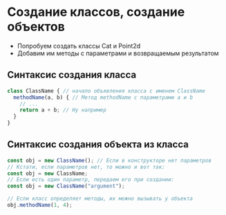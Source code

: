 # Создание классов, создание объектов

 * Попробуем создать классы Cat и Point2d
 * Добавим им методы с параметрами и возвращаемым результатом

## Синтаксис создания класса
```javascript
class ClassName { // начало объявления класса c именем ClassName
  methodName(a, b) { // Метод methodName с параметрами a и b
    // ...
    return a + b; // Ну например
  }
}
```

## Синтаксис создания объекта из класса

```javascript
const obj = new ClassName(); // Если в конструкторе нет параметров
// Кстати, если параметров нет, то можно и вот так:
const obj = new ClassName;
// Если есть один параметр, передаем его при создании:
const obj = new ClassName("argument");

// Если класс определяет методы, их можно вызывать у объекта
obj.methodName(1, 4);
```
